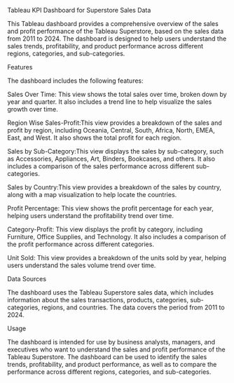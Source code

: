 Tableau KPI Dashboard for Superstore Sales Data

This Tableau dashboard provides a comprehensive overview of the sales and profit performance of the Tableau Superstore, based on the sales data from 2011 to 2024. The dashboard is designed to help users understand the sales trends, profitability, and product performance across different regions, categories, and sub-categories.

Features

The dashboard includes the following features:

Sales Over Time: This view shows the total sales over time, broken down by year and quarter. It also includes a trend line to help visualize the sales growth over time.

Region Wise Sales-Profit:This view provides a breakdown of the sales and profit by region, including Oceania, Central, South, Africa, North, EMEA, East, and West. It also shows the total profit for each region.

Sales by Sub-Category:This view displays the sales by sub-category, such as Accessories, Appliances, Art, Binders, Bookcases, and others. It also includes a comparison of the sales performance across different sub-categories.

Sales by Country:This view provides a breakdown of the sales by country, along with a map visualization to help locate the countries.

Profit Percentage: This view shows the profit percentage for each year, helping users understand the profitability trend over time.

Category-Profit: This view displays the profit by category, including Furniture, Office Supplies, and Technology. It also includes a comparison of the profit performance across different categories.

Unit Sold: This view provides a breakdown of the units sold by year, helping users understand the sales volume trend over time.

Data Sources

The dashboard uses the Tableau Superstore sales data, which includes information about the sales transactions, products, categories, sub-categories, regions, and countries. The data covers the period from 2011 to 2024.


Usage

The dashboard is intended for use by business analysts, managers, and executives who want to understand the sales and profit performance of the Tableau Superstore. The dashboard can be used to identify the sales trends, profitability, and product performance, as well as to compare the performance across different regions, categories, and sub-categories.
